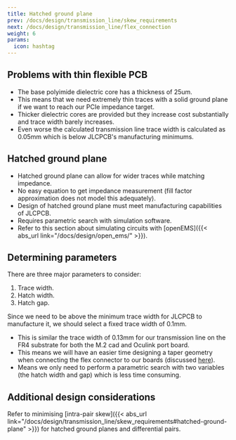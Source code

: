 ```yaml
---
title: Hatched ground plane
prev: /docs/design/transmission_line/skew_requirements
next: /docs/design/transmission_line/flex_connection
weight: 6
params:
  icon: hashtag
---
```


## Problems with thin flexible PCB
- The base polyimide dielectric core has a thickness of 25um.
- This means that we need extremely thin traces with a solid ground plane if we want to reach our PCIe impedance target.
- Thicker dielectric cores are provided but they increase cost substantially and trace width barely increases.
- Even worse the calculated transmission line trace width is calculated as 0.05mm which is below JLCPCB's manufacturing minimums.

## Hatched ground plane
- Hatched ground plane can allow for wider traces while matching impedance.
- No easy equation to get impedance measurement (fill factor approximation does not model this adequately).
- Design of hatched ground plane must meet manufacturing capabilities of JLCPCB.
- Requires parametric search with simulation software.
- Refer to this section about simulating circuits with [openEMS]({{< abs_url link="/docs/design/open_ems/" >}}).

## Determining parameters
There are three major parameters to consider:
1. Trace width.
2. Hatch width.
3. Hatch gap.

Since we need to be above the minimum trace width for JLCPCB to manufacture it, we should select a fixed trace width of 0.1mm.
- This is similar the trace width of 0.13mm for our transmission line on the FR4 substrate for both the M.2 cad and Oculink port board.
- This means we will have an easier time designing a taper geometry when connecting the flex connector to our boards (discussed [here](/docs/design/transmission_line/flex_connection)).
- Means we only need to perform a parametric search with two variables (the hatch width and gap) which is less time consuming.

## Additional design considerations
Refer to minimising [intra-pair skew]({{< abs_url link="/docs/design/transmission_line/skew_requirements#hatched-ground-plane" >}}) for hatched ground planes and differential pairs.

